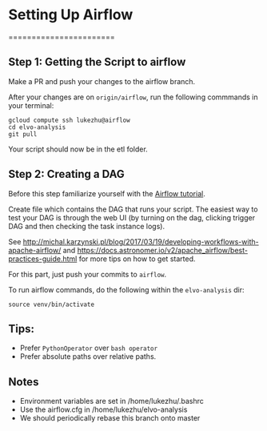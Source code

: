 # Setting Up Airflow
=======================
## Step 1: Getting the Script to airflow

Make a PR and push your changes to the airflow branch.

After your changes are on `origin/airflow`, run the following commmands in your terminal:

```
gcloud compute ssh lukezhu@airflow
cd elvo-analysis
git pull
```

Your script should now be in the etl folder.

## Step 2: Creating a DAG

Before this step familiarize yourself with the
[Airflow tutorial](https://airflow.apache.org/tutorial.html).

Create file which contains the DAG that runs your script. The
easiest way to test your DAG is through the web UI (by turning on
the dag, clicking trigger DAG and then checking the task instance logs).

See http://michal.karzynski.pl/blog/2017/03/19/developing-workflows-with-apache-airflow/
and https://docs.astronomer.io/v2/apache_airflow/best-practices-guide.html
for more tips on how to get started.

For this part, just push your commits to `airflow`.

To run airflow commands, do the following within the
`elvo-analysis` dir:

```
source venv/bin/activate
```


## Tips:
- Prefer `PythonOperator` over `bash operator`
- Prefer absolute paths over relative paths.


## Notes

- Environment variables are set in /home/lukezhu/.bashrc
- Use the airflow.cfg in /home/lukezhu/elvo-analysis
- We should periodically rebase this branch onto master